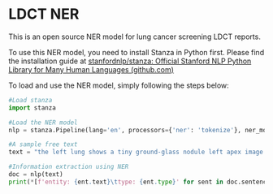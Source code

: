 # LDCT NER
This is an open source NER model for lung cancer screening LDCT reports. 

To use this NER model, you need to install Stanza in Python first. Please find the installation guide at [stanfordnlp/stanza: Official Stanford NLP Python Library for Many Human Languages (github.com)](https://github.com/stanfordnlp/stanza)



To load and use the NER model, simply following the steps below:

```python
#Load stanza 
import stanza

#Load the NER model
nlp = stanza.Pipeline(lang='en', processors={'ner': 'tokenize'}, ner_model_path='Model/en_final_nertagger.pt')

#A sample free text
text = "the left lung shows a tiny ground-glass nodule left apex image 111. calcified granuloma left upper lobe image 222."

#Information extraction using NER
doc = nlp(text)
print(*[f'entity: {ent.text}\ttype: {ent.type}' for sent in doc.sentences for ent in sent.ents], sep='\n')

```




